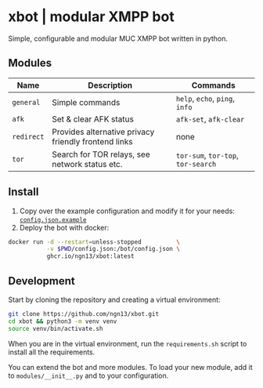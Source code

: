 # xbot | modular XMPP bot 
Simple, configurable and modular MUC XMPP bot written in python.

## Modules
| Name       | Description                                          | Commands 
| ---------- | ---------------------------------------------------- | -------------------------------
| `general`  | Simple commands                                      | `help`, `echo`, `ping`, `info`
| `afk`      | Set & clear AFK status                               | `afk-set`, `afk-clear`
| `redirect` | Provides alternative privacy friendly frontend links | none
| `tor`      | Search for TOR relays, see network status etc.       | `tor-sum`, `tor-top`, `tor-search`

## Install
1. Copy over the example configuration and modify it for your needs: [`config.json.example`](config.json.example)
2. Deploy the bot with docker:
```bash
docker run -d --restart=unless-stopped          \
           -v $PWD/config.json:/bot/config.json \
           ghcr.io/ngn13/xbot:latest 
```

## Development
Start by cloning the repository and creating a virtual environment:
```bash
git clone https://github.com/ngn13/xbot.git
cd xbot && python3 -m venv venv
source venv/bin/activate.sh
```
When you are in the virtual environment, run the `requirements.sh` script to install all the requirements. 

You can extend the bot and more modules. To load your new module, add it to `modules/__init__.py` and to your configuration.

